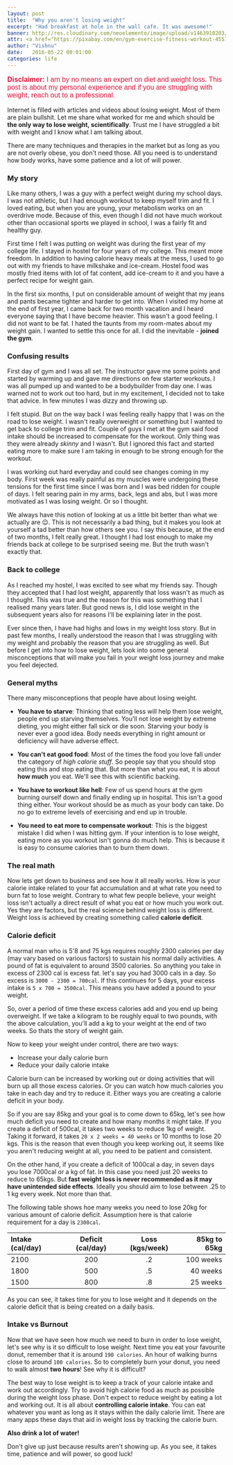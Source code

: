 ```yaml
---
layout: post
title:  "Why you aren't losing weight"
excerpt: "Had breakfast at hole in the wall cafe. It was awesome!"
banner: http://res.cloudinary.com/neoelemento/image/upload/v1463910203/blog/weight-min.jpg
attr: <a href="https://pixabay.com/en/gym-exercise-fitness-workout-455164/">Pixabay</a>
author: "Vishnu"
date:   2016-05-22 00:01:00
categories: life
---
```

<p style="font-size: 1rem; color: crimson; font-family: 'Raleway', sans-serif;"><strong>Disclaimer: </strong>I am by no means an expert on diet and weight loss. This post is about my personal experience and if you are struggling with weight, reach out to a professional.</p>

Internet is filled with articles and videos about losing weight. Most of them are plain bullshit. Let me share what worked for me and which should be **the only way to lose weight, scientifically**. Trust me I have struggled a bit with weight and I know what I am talking about.

There are many techniques and therapies in the market but as long as you are not overly obese, you don't need those. All you need is to understand how body works, have some patience and a lot of will power.

### My story
Like many others, I was a guy with a perfect weight during my school days. I was not athletic, but I had enough workout to keep myself trim and fit. I loved eating, but when you are young, your metabolism works on an overdrive mode. Because of this, even though I did not have much workout other than occasional sports we played in school, I was a fairly fit and healthy guy.

First time I felt I was putting on weight was during the first year of my college life. I stayed in hostel for four years of my college. This meant more freedom. In addition to having calorie heavy meals at the mess, I used to go out with my friends to have milkshake and ice-cream. Hostel food was mostly fried items with lot of fat content, add ice-cream to it and you have a perfect recipe for weight gain.

In the first six months, I put on considerable amount of weight that my jeans and pants became tighter and harder to get into. When I visited my home at the end of first year, I came back for two month vacation and I heard everyone saying that I have become heavier. This wasn't a good feeling. I did not want to be fat. I hated the taunts from my room-mates about my weight gain. I wanted to settle this once for all. I did the inevitable - **joined the gym**.

### Confusing results
First day of gym and I was all set. The instructor gave me some points and started by warming up and gave me directions on few starter workouts. I was all pumped up and wanted to be a bodybuilder from day one. I was warned not to work out too hard, but in my excitement, I decided not to take that advice. In few minutes I was dizzy and throwing up.

I felt stupid. But on the way back I was feeling really happy that I was on the road to lose weight. I wasn't really overweight or something but I wanted to get back to college trim and fit. Couple of guys I met at the gym said food intake should be increased to compensate for the workout. Only thing was they were already *skinny* and I wasn't. But I ignored this fact and started eating more to make sure I am taking in enough to be strong enough for the workout.

I was working out hard everyday and could see changes coming in my body. First week was really painful as my muscles were undergoing these tensions for the first time since I was born and I was bed ridden for couple of days. I felt searing pain in my arms, back, legs and abs, but I was more motivated as I was losing weight. Or so I thought.

We always have this notion of looking at us a little bit better than what we actually are :wink:. This is not necessarily a bad thing, but it makes you look at yourself a tad better than how others see you. I say this because, at the end of two months, I felt really great. I thought I had lost enough to make my friends back at college to be surprised seeing me. But the truth wasn't exactly that.

### Back to college
As I reached my hostel, I was excited to see what my friends say. Though they accepted that I had lost weight, apparently that loss wasn't as much as I thought. This was true and the reason for this was something that I realised many years later. But good news is, I did lose weight in the subsequent years also for reasons I'll be explaining later in the post.

Ever since then, I have had highs and lows in my weight loss story. But in past few months, I really understood the reason that I was struggling with my weight and probably the reason that you are struggling as well. But before I get into how to lose weight, lets look into some general misconceptions that will make you fail in your weight loss journey and make you feel dejected.

### General myths
There many misconceptions that people have about losing weight.

- **You have to starve**: Thinking that eating less will help them lose weight, people end up starving themselves. You'll not lose weight by extreme dieting, you might either fall sick or die soon. Starving your body is never ever a good idea. Body needs everything in right amount or deficiency will have adverse effect.

- **You can't eat good food**: Most of the times the food you love fall under the category of *high calorie stuff*. So people say that you should stop eating this and stop eating that. But more than what you eat, it is about **how much** you eat. We'll see this with scientific backing.

- **You have to workout like hell**: Few of us spend hours at the gym burning ourself down and finally ending up in hospital. This isn't a good thing either. Your workout should be as much as your body can take. Do no go to extreme levels of exercising and end up in trouble.

- **You need to eat more to compensate workout**: This is the biggest mistake I did when I was hitting gym. If your intention is to lose weight, eating more as you workout isn't gonna do much help. This is because it is easy to consume calories than to burn them down.

### The real math
Now lets get down to business and see how it all really works. How is your calorie intake related to your fat accumulation and at what rate you need to burn fat to lose weight. Contrary to what few people believe, your weight loss isn't actually a direct result of what you eat or how much you work out. Yes they are factors, but the real science behind weight loss is different. Weight loss is achieved by creating something called **calorie deficit**.

### Calorie deficit
A normal man who is 5'8 and 75 kgs requires roughly 2300 calories per day (may vary based on various factors) to sustain his normal daily activities. A pound of fat is equivalent to around 3500 calories. So anything you take in excess of 2300 cal is excess fat. let's say you had 3000 cals in a day. So excess is `3000 - 2300 = 700cal`. If this continues for 5 days, your excess intake is `5 x 700 = 3500cal`. This means you have added a pound to your weight. 

So, over a period of time these excess calories add and you end up being overweight. If we take a kilogram to be roughly equal to two pounds, with the above calculation, you'll add a kg to your weight at the end of two weeks. So thats the story of weight gain.

Now to keep your weight under control, there are two ways:

- Increase your daily calorie burn
- Reduce your daily calorie intake

Calorie burn can be increased by working out or doing activities that will burn up all those excess calories. Or you can watch how much calories you take in each day and try to reduce it. Either ways you are creating a calorie deficit in your body.

So if you are say 85kg and your goal is to come down to 65kg, let's see how much deficit you need to create and how many months it might take. If you create a deficit of 500cal, it takes two weeks to reduce 1kg of weight. Taking it forward, it takes `20 x 2 weeks = 40 weeks` or 10 months to lose 20 kgs. This is the reason that even though you keep working out, it seems like you aren't reducing weight at all, you need to be patient and consistent.

On the other hand, if you create a deficit of 1000cal a day, in seven days you lose 7000cal or a kg of fat. In this case you need just 20 weeks to reduce to 65kgs. But **fast weight loss is never recommended as it may have unintended side effects**. Ideally you should aim to lose between .25 to 1 kg every week. Not more than that.

The following table shows hoe many weeks you need to lose 20kg for various amount of calorie deficit. Assumption here is that calorie requirement for a day is `2300cal`.

| Intake (cal/day)  | Deficit (cal/day) | Loss (kgs/week) | 85kg to 65kg  |
|:------------------|:-----------------:|:---------------:|--------------:|
| 2100              | 200               |      .2         |  100 weeks    |
| 1800              | 500               |      .5         |  40 weeks     |
| 1500              | 800               |      .8         |  25 weeks     |

As you can see, it takes time for you to lose weight and it depends on the calorie deficit that is being created on a daily basis.

### Intake vs Burnout
Now that we have seen how much we need to burn in order to lose weight, let's see why is it so difficult to lose weight. Next time you eat your favourite donut, remember that it is around `190 calories`. An hour of walking burns close to around `100 calories`. So to completely burn your donut, you need to walk almost **two hours**! See why it is difficult?

The best way to lose weight is to keep a track of your calorie intake and work out accordingly. Try to avoid high calorie food as much as possible during the weight loss phase. Don't expect to reduce weight by eating a lot and working out. It is all about **controlling calorie intake**. You can eat whatever you want as long as it stays within the daily calorie limit. There are many apps these days that aid in weight loss by tracking the calorie burn.

**Also drink a lot of water!**

Don't give up just because results aren't showing up. As you see, it takes time, patience and will power, so good luck!